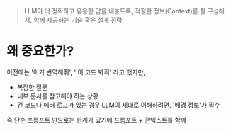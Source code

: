 > LLM이 더 정확하고 유용한 답을 내놓도록, 적절한 정보(Context)를 잘 구성해서, 함께 제공하는 기술 혹은 설계 전략


# 왜 중요한가?
이전에는 '이거 번역해줘', ' 이 코드 봐줘' 라고 했지만,
- 복잡한 질문
- 내부 문서를 참고해야 하는 상황
- 긴 코드나 에러 로그가 있는 경우
LLM이 제대로 이해하려면, '배경 정보'가 필수

즉 단순 프롬프트 만으로는 한계가 있기에 프롬포트 + 콘텍스트를 함께 
